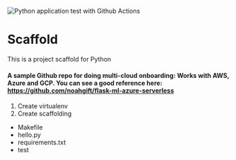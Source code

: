 ![Python application test with Github Actions](https://github.com/YisongZou/scaffold/workflows/Python%20application%20test%20with%20Github%20Actions/badge.svg)
# Scaffold
This is a project scaffold for Python

#### A sample Github repo for doing multi-cloud onboarding: Works with AWS, Azure and GCP. You can see a good reference here: https://github.com/noahgift/flask-ml-azure-serverless

1. Create virtualenv
2. Create scaffolding
* Makefile
* hello.py
* requirements.txt
* test

